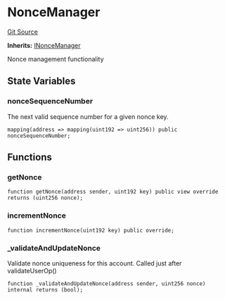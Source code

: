 # NonceManager
[Git Source](https://github.com/TrueWallet/contracts/blob/db2e75cb332931da5fdaa38bec9e4d367be1d851/src/entrypoint/NonceManager.sol)

**Inherits:**
[INonceManager](/src/interfaces/INonceManager.sol/interface.INonceManager.md)

Nonce management functionality


## State Variables
### nonceSequenceNumber
The next valid sequence number for a given nonce key.


```solidity
mapping(address => mapping(uint192 => uint256)) public nonceSequenceNumber;
```


## Functions
### getNonce


```solidity
function getNonce(address sender, uint192 key) public view override returns (uint256 nonce);
```

### incrementNonce


```solidity
function incrementNonce(uint192 key) public override;
```

### _validateAndUpdateNonce

Validate nonce uniqueness for this account.
Called just after validateUserOp()


```solidity
function _validateAndUpdateNonce(address sender, uint256 nonce) internal returns (bool);
```

